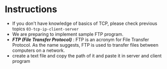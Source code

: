 # Instructions

* If you don't have knowledge of basics of TCP, please check previous topics ```03-tcp-ip-client-server```
* We are preparing to implement sample FTP program.
* ***FTP (File Transfer Protocol)*** : FTP is an acronym for File Transfer Protocol. As the name suggests, FTP is used to transfer files between computers on a network.
* create a text file and copy the path of it and paste it in server and client program
  
